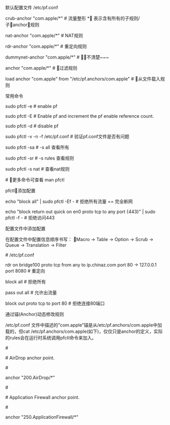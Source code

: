 默认配置文件 /etc/pf.conf

crub-anchor "com.apple/\*"   \# 流量整形  \* 表示含有所有的子规则/子anchor规则

nat-anchor "com.apple/\*"    \# NAT规则

rdr-anchor "com.apple/\*"    \# 重定向规则

dummynet-anchor "com.apple/\*"   \# 不清楚~~~

anchor "com.apple/\*"    \# 过滤规则

load anchor "com.apple" from "/etc/pf.anchors/com.apple"    \# 从文件载入规则

常用命令

sudo pfctl -e   \# enable pf

sudo pfctl -E   \# Enable pf and increment the pf enable reference count.

sudo pfctl -d   \# disable pf

sudo pfctl -v -n -f /etc/pf.conf    \# 验证pf.conf文件是否有问题

sudo pfctl -sa  \# -s all 查看所有

sudo pfctl -sr  \# -s rules 查看规则

sudo pfctl -s nat   \# 查看nat规则

\# 更多命令可查看 man pfctl

pfctl添加配置



echo "block all" \| sudo pfctl -Ef - \# 拒绝所有流量 == 完全断网

echo "block return out quick on en0 proto tcp to any port {443}" \| sudo pfctl -f - \# 拒绝访问443

配置文件中添加配置



在配置文件中配置信息顺序书写： Macro -&gt; Table -&gt; Option -&gt; Scrub -&gt; Queue -&gt; Translation -&gt; Filter



\# /etc/pf.conf

rdr on bridge100 proto tcp from any to ip.chinaz.com port 80 -&gt; 127.0.0.1 port 8080 \# 重定向

block all   \# 拒绝所有

pass out all    \# 允许出流量

block out proto tcp to port 80  \# 拒绝连接80端口

通过锚\(Anchor\)动态修改规则



/etc/pf.conf 文件中描述的”com.apple”锚是从/etc/pf.anchors/com.apple中加载的，但cat /etc/pf.anchors/com.apple\(如下\)，仅仅只是anchor的定义，实际的rules会在运行时系统调用pfctl命令来加入。



\#

\# AirDrop anchor point.

\#

anchor "200.AirDrop/\*"



\#

\# Application Firewall anchor point.

\#

anchor "250.ApplicationFirewall/\*"

